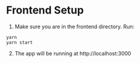 # Frontend Setup

1. Make sure you are in the frontend directory. Run:
```
yarn
yarn start
```
2. The app will be running at http://localhost:3000

